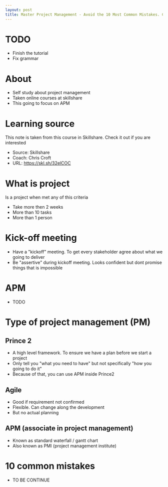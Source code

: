 ```yaml
---
layout: post
title: Master Project Management - Avoid the 10 Most Common Mistakes. Chapter 1
---
```


# TODO

- Finish the tutorial
- Fix grammar

# About

- Self study about project management
- Taken online courses at skillshare
- This going to focus on APM

# Learning source

This note is taken from this course in Skillshare. Check it out if you are interested 

- Source: Skillshare
- Coach: Chris Croft
- URL: https://skl.sh/32elCOC

# What is project

Is a project when met any of this criteria 

- Take more then 2 weeks
- More than 10 tasks
- More than 1 person

# Kick-off meeting

- Have a "kickoff" meeting. To get every stakeholder agree about what we going to deliver
- Be "assertive" during kickoff meeting. Looks confident but dont promise things that is impossible

# APM

- TODO

# Type of project management (PM)

## Prince 2

- A high level framework. To ensure we have a plan before we start a project
- Only tell you "what you need to have" but not specifically "how you going to do it"
- Because of that, you can use APM inside Prince2

## Agile

- Good if requirement not confirmed
- Flexible. Can change along the development
- But no actual planning

## APM (associate in project management)

- Known as standard waterfall / gantt chart
- Also known as PMI (project management institute)

# 10 common mistakes

- TO BE CONTINUE
